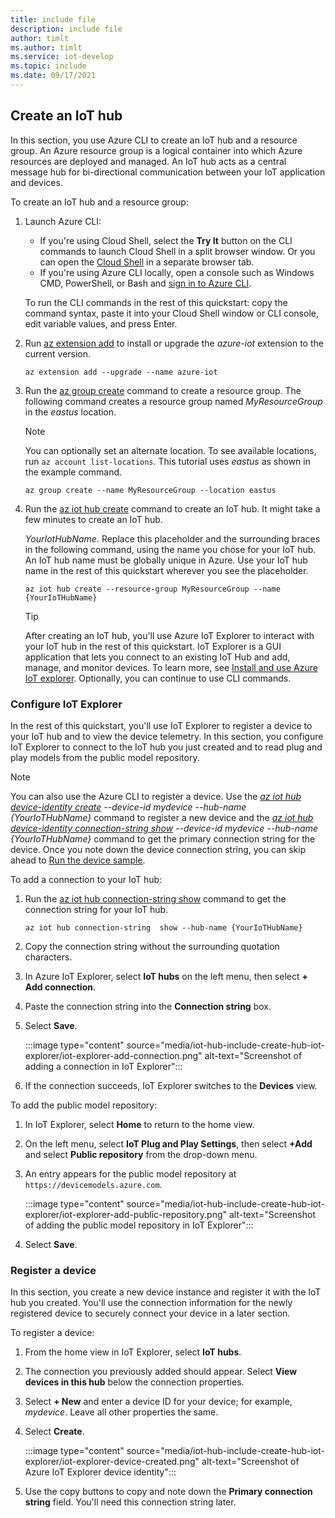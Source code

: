 ```yaml
---
title: include file
description: include file
author: timlt
ms.author: timlt
ms.service: iot-develop
ms.topic: include
ms.date: 09/17/2021
---
```


## Create an IoT hub
In this section, you use Azure CLI to create an IoT hub and a resource group.  An Azure resource group is a logical container into which Azure resources are deployed and managed. An IoT hub acts as a central message hub for bi-directional communication between your IoT application and devices.

To create an IoT hub and a resource group:

1. Launch Azure CLI: 
    - If you're using Cloud Shell, select the **Try It** button on the CLI commands to launch Cloud Shell in a split browser window. Or you can open the [Cloud Shell](https://shell.azure.com/bash) in a separate browser tab.
    - If you're using Azure CLI locally, open a console such as Windows CMD, PowerShell, or Bash and [sign in to Azure CLI](/cli/azure/authenticate-azure-cli).
    
    To run the CLI commands in the rest of this quickstart: copy the command syntax, paste it into your Cloud Shell window or CLI console, edit variable values, and press Enter.

1. Run [az extension add](/cli/azure/extension#az_extension_add) to install or upgrade the *azure-iot* extension to the current version.

    ```azurecli-interactive
    az extension add --upgrade --name azure-iot
    ```

1. Run the [az group create](/cli/azure/group#az_group_create) command to create a resource group. The following command creates a resource group named *MyResourceGroup* in the *eastus* location. 
    >[!NOTE]
    > You can optionally set an alternate location. To see available locations, run `az account list-locations`. This tutorial uses *eastus* as shown in the example command. 

    ```azurecli-interactive
    az group create --name MyResourceGroup --location eastus
    ```

1. Run the [az iot hub create](/cli/azure/iot/hub#az_iot_hub_create) command to create an IoT hub. It might take a few minutes to create an IoT hub. 

    *YourIotHubName*. Replace this placeholder and the surrounding braces in the following command, using the name you chose for your IoT hub. An IoT hub name must be globally unique in Azure. Use your IoT hub name in the rest of this quickstart wherever you see the placeholder.

    ```azurecli
    az iot hub create --resource-group MyResourceGroup --name {YourIoTHubName}
    ```
    > [!TIP]
    > After creating an IoT hub, you'll use Azure IoT Explorer to interact with your IoT hub in the rest of this quickstart. IoT Explorer is a GUI application that lets you connect to an existing IoT Hub and add, manage, and monitor devices. To learn more, see [Install and use Azure IoT explorer](../articles/iot-fundamentals/howto-use-iot-explorer.md). Optionally, you can continue to use CLI commands.

### Configure IoT Explorer

In the rest of this quickstart, you'll use IoT Explorer to register a device to your IoT hub and to view the device telemetry. In this section, you configure IoT Explorer to connect to the IoT hub you just created and to read plug and play models from the public model repository. 

> [!NOTE]
> You can also use the Azure CLI to register a device. Use the *[az iot hub device-identity create](/cli/azure/iot/hub/device-identity#az_iot_hub_device_identity_create) --device-id mydevice --hub-name {YourIoTHubName}* command to register a new device and the *[az iot hub device-identity connection-string show](/cli/azure/iot/hub/device-identity/connection-string#az_iot_hub_device_identity_connection_string_show) --device-id mydevice --hub-name {YourIoTHubName}* command to get the primary connection string for the device. Once you note down the device connection string, you can skip ahead to [Run the device sample](#run-the-device-sample).

To add a connection to your IoT hub:

1. Run the [az iot hub connection-string show](/cli/azure/iot/hub/connection-string#az_iot_hub_connection_string_show) command to get the connection string for your IoT hub.

    ```azurecli
    az iot hub connection-string  show --hub-name {YourIoTHubName}
    ```

1. Copy the connection string without the surrounding quotation characters.
1. In Azure IoT Explorer, select **IoT hubs** on the left menu, then select **+ Add connection**.
1. Paste the connection string into the **Connection string** box.
1. Select **Save**.

    :::image type="content" source="media/iot-hub-include-create-hub-iot-explorer/iot-explorer-add-connection.png" alt-text="Screenshot of adding a connection in IoT Explorer":::

1. If the connection succeeds, IoT Explorer switches to the **Devices** view.

To add the public model repository:

1. In IoT Explorer, select **Home** to return to the home view.
1. On the left menu, select **IoT Plug and Play Settings**, then select **+Add** and select **Public repository** from the drop-down menu.
1. An entry appears for the public model repository at `https://devicemodels.azure.com`.

    :::image type="content" source="media/iot-hub-include-create-hub-iot-explorer/iot-explorer-add-public-repository.png" alt-text="Screenshot of adding the public model repository in IoT Explorer":::

1. Select **Save**.

### Register a device

In this section, you create a new device instance and register it with the IoT hub you created. You'll use the connection information for the newly registered device to securely connect your device in a later section.

To register a device:

1. From the home view in IoT Explorer, select **IoT hubs**.
1. The connection you previously added should appear. Select **View devices in this hub** below the connection properties.
1. Select **+ New** and enter a device ID for your device; for example, *mydevice*. Leave all other properties the same.
1. Select **Create**.

    :::image type="content" source="media/iot-hub-include-create-hub-iot-explorer/iot-explorer-device-created.png" alt-text="Screenshot of Azure IoT Explorer device identity":::

1. Use the copy buttons to copy and note down the **Primary connection string** field. You'll need this connection string later.
